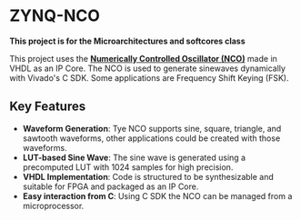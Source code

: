 # ZYNQ-NCO

**This project is for the Microarchitectures and softcores class**

This project uses the **[Numerically Controlled Oscillator (NCO)](https://github.com/AbeRodz/Numeric-Controlled-Oscillator)** made in VHDL as an IP Core. The NCO is used to generate sinewaves dynamically with Vivado's C SDK. Some applications are Frequency Shift Keying (FSK).

## Key Features

- **Waveform Generation**: Tye NCO supports sine, square, triangle, and sawtooth waveforms, other applications could be created with those waveforms.
- **LUT-based Sine Wave**: The sine wave is generated using a precomputed LUT with 1024 samples for high precision.
- **VHDL Implementation**: Code is structured to be synthesizable and suitable for FPGA and packaged as an IP Core.
- **Easy interaction from C**: Using C SDK the NCO can be managed from a microprocessor.

